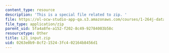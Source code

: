 ```yaml
---
content_type: resource
description: 'This is a special file related to zip. '
file: https://ol-ocw-studio-app-qa.s3.amazonaws.com/courses/1-264j-database-internet-and-systems-integration-technologies-fall-2013/0263e0b98cf215243fc402164b8456d1_L21_input.zip
file_type: application/zip
parent_uid: 5fa4a8fe-a152-f202-8c49-92784003b58c
resourcetype: Other
title: L21_input.zip
uid: 0263e0b9-8cf2-1524-3fc4-02164b8456d1
---
```

